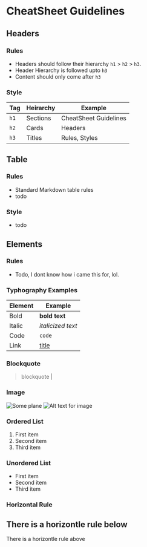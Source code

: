 # CheatSheet Guidelines

## Headers

### Rules
- Headers should follow their hierarchy `h1` > `h2` > `h3`.
- Header Hierarchy is followed upto `h3`
- Content should only come after `h3`

### Style
| Tag  | Heirarchy | Example               |
| ---- | --------- | --------------------- |
| `h1` | Sections  | CheatSheet Guidelines |
| `h2` | Cards     | Headers               |
| `h3` | Titles    | Rules, Styles         |


## Table

### Rules
- Standard Markdown table rules
- todo

### Style
- todo

## Elements

### Rules
- Todo, I dont know how i came this for, lol.

### Typhography Examples
| Element | Example                          |
| ------- | -------------------------------- |
| Bold    | **bold text**                    |
| Italic  | *italicized text*                |
| Code    | `code`                           |
| Link    | [title](https://www.example.com) |

### Blockquote 
> blockquote                                                                         |

### Image
![Some plane](https://homepages.cae.wisc.edu/~ece533/images/airplane.png)
![Alt text for image]()

### Ordered List 	
1. First item
2. Second item
3. Third item

### Unordered List 	
- First item
- Second item
- Third item

### Horizontal Rule 	
There is a horizontle rule below
---
There is a horizontle rule above

